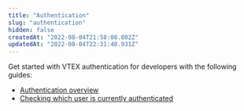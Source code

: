 ```yaml
---
title: "Authentication"
slug: "authentication"
hidden: false
createdAt: "2022-08-04T21:58:08.802Z"
updatedAt: "2022-08-04T22:31:48.931Z"
---
```

Get started with VTEX authentication for developers with the following guides:

- [Authentication overview](https://developers.vtex.com/vtex-rest-api/docs/authentication-overview)
- [Checking which user is currently authenticated](https://developers.vtex.com/vtex-rest-api/docs/checking-which-user-is-currently-authenticated)
